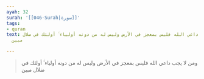 ```yaml
---
ayah: 32
surah: '[[046-Surah|سورة]]'
tags:
- quran
text: ومن لا يجب داعي الله فليس بمعجز في الأرض وليس له من دونه أولياء ۚ أولئك في ضلال
  مبين

---
```

> ومن لا يجب داعي الله فليس بمعجز في الأرض وليس له من دونه أولياء ۚ أولئك في ضلال مبين
